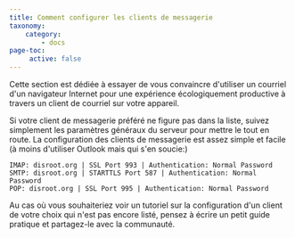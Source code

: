 ```yaml
---
title: Comment configurer les clients de messagerie
taxonomy:
    category:
        - docs
page-toc:
     active: false
---
```


Cette section est dédiée à essayer de vous convaincre d'utiliser un courriel d'un navigateur Internet pour une expérience écologiquement productive à travers un client de courriel sur votre appareil.

Si votre client de messagerie préféré ne figure pas dans la liste, suivez simplement les paramètres généraux du serveur pour  mettre le tout en route. La configuration des clients de messagerie est assez simple et facile (à moins d'utiliser Outlook mais qui s'en soucie:)

```
IMAP: disroot.org | SSL Port 993 | Authentication: Normal Password
SMTP: disroot.org | STARTTLS Port 587 | Authentication: Normal Password
POP: disroot.org | SSL Port 995 | Authentication: Normal Password
```
Au cas où vous souhaiteriez voir un tutoriel sur la configuration d'un client de votre choix qui n'est pas encore listé, pensez à écrire un petit guide pratique et partagez-le avec la communauté.

